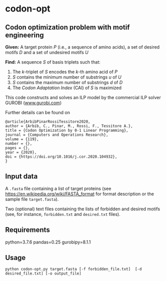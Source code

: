 # codon-opt

## Codon optimization problem with motif engineering

**Given:**
A target protein *P* (i.e., a sequence of amino acids), a set of desired motifs *D* and a set of undesired motifs *U*

**Find:** A sequence *S* of basis triplets such that:
1. The *k*-triplet of *S* encodes the *k*-th amino acid of *P*
2. *S* contains the minimum number of substrings *u* of *U*
3. *S* contains the maximum number of substrings *d* of *D*
4. The *Codon Adaptation Index* (CAI) of *S* is maximized

This code constructs and solves an ILP model 
by the commercial ILP solver GUROBI (www.gurobi.com)

Further details can be found on

```
@article{ArbibPinarRossiTessitore2020,
author = {Arbib, C., Pinar, M., Rossi, F., Tessitore A.},
title = {Codon Optimization by 0-1 Linear Programming},
journal = {Computers and Operations Research},
volume = {119},
number = {},
pages = {},
year = {2020},
doi = {https://doi.org/10.1016/j.cor.2020.104932},
}
```

## Input data

A ```.fasta``` file containing a list of target proteins
(see https://en.wikipedia.org/wiki/FASTA_format for format description
or the sample file ```target.fasta```).

Two (optional) text files containing the lists of forbidden and desired motifs
(see, for instance, ```forbidden.txt``` and ```desired.txt``` files).

## Requirements

python=3.7.6
pandas=0.25
gurobipy=8.1.1

## Usage

```python codon-opt.py target.fasta [-f forbidden_file.txt]  [-d desired_file.txt] [-o output_file]```






